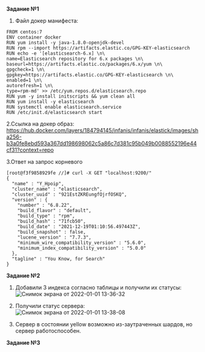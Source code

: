 **Задание №1**    
1. Файл докер манифеста:
```
FROM centos:7
ENV container docker
RUN yum install -y java-1.8.0-openjdk-devel
RUN rpm --import https://artifacts.elastic.co/GPG-KEY-elasticsearch
RUN echo -e '[elasticsearch-6.x] \n\
name=Elasticsearch repository for 6.x packages \n\
baseurl=https://artifacts.elastic.co/packages/6.x/yum \n\
gpgcheck=1 \n\
gpgkey=https://artifacts.elastic.co/GPG-KEY-elasticsearch \n\
enabled=1 \n\
autorefresh=1 \n\
type=rpm-md' >> /etc/yum.repos.d/elasticsearch.repo
RUN yum -y install initscripts && yum clean all
RUN yum install -y elasticsearch
RUN systemctl enable elasticsearch.service
RUN /etc/init.d/elasticsearch start
```
   
2.Ссылка на докер образ:
https://hub.docker.com/layers/184794145/infanis/infanis/elastick/images/sha256-b3a0fe8ebd593a367dd198698062c5a86c7d381c95b049b0088552196e44cf31?context=repo  
   
3.Ответ на запрос корневого  
```
[root@f3f9858929fe //]# curl -X GET "localhost:9200/"
{
  "name" : "Y_Hpoip",
  "cluster_name" : "elasticsearch",
  "cluster_uuid" : "921EstZKREungfOjrfOSKQ",
  "version" : {
    "number" : "6.8.22",
    "build_flavor" : "default",
    "build_type" : "rpm",
    "build_hash" : "71fcb50",
    "build_date" : "2021-12-19T01:10:56.497443Z",
    "build_snapshot" : false,
    "lucene_version" : "7.7.3",
    "minimum_wire_compatibility_version" : "5.6.0",
    "minimum_index_compatibility_version" : "5.0.0"
  },
  "tagline" : "You Know, for Search"
}  
```   

**Задание №2**    
1. Добавили 3 индекса согласно таблицы и получили их статусы:  
![Снимок экрана от 2022-01-01 13-36-32](https://user-images.githubusercontent.com/87299405/147847948-8ab6f7b0-b1ac-446e-84d3-a3d50d1b4ef3.png)   
   
2. Получили статус сервера:  
![Снимок экрана от 2022-01-01 13-38-08](https://user-images.githubusercontent.com/87299405/147847958-a24464cc-8a32-4d2d-a893-8bf9c36c24d4.png)   
   
3. Сервер в состоянии yellow возможно из-заутраченных шардов, но сервер работоспособен.  
   
**Задание №3**    
